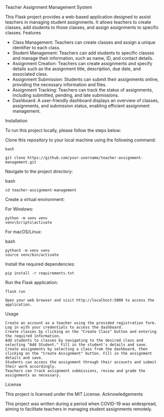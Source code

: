 Teacher Assignment Management System

This Flask project provides a web-based application designed to assist teachers in managing student assignments. It allows teachers to create classes, add students to those classes, and assign assignments to specific classes.
Features

  * Class Management: Teachers can create classes and assign a unique identifier to each class.
  * Student Management: Teachers can add students to specific classes and manage their information, such as name, ID, and contact details.
  * Assignment Creation: Teachers can create assignments and specify details such as the assignment title, description, due date, and associated class.
  * Assignment Submission: Students can submit their assignments online, providing the necessary information and files.
  * Assignment Tracking: Teachers can track the status of assignments, including submitted, pending, and late submissions.
  * Dashboard: A user-friendly dashboard displays an overview of classes, assignments, and submission status, enabling efficient assignment management.

Installation

To run this project locally, please follow the steps below:

Clone this repository to your local machine using the following command:

    bash

    git clone https://github.com/your-username/teacher-assignment-management.git

Navigate to the project directory:

bash

    cd teacher-assignment-management

Create a virtual environment:

For Windows:

    python -m venv venv
    venv\Scripts\activate

For macOS/Linux:

bash

    python3 -m venv venv
    source venv/bin/activate

Install the required dependencies:

    pip install -r requirements.txt

Run the Flask application:



    flask run

    Open your web browser and visit http://localhost:5000 to access the application.

Usage

    Create an account as a teacher using the provided registration form.
    Log in with your credentials to access the dashboard.
    Create classes by clicking on the "Create Class" button and entering the required information.
    Add students to classes by navigating to the desired class and selecting "Add Student." Fill in the student's details and save.
    Create assignments by selecting a class from the dashboard, then clicking on the "Create Assignment" button. Fill in the assignment details and save.
    Students can access the assignment through their accounts and submit their work accordingly.
    Teachers can track assignment submissions, review and grade the assignments as necessary.



License

This project is licensed under the MIT License.
Acknowledgements

This project was written during a period when COVID-19 was widespread, aiming to facilitate teachers in managing student assignments remotely.
